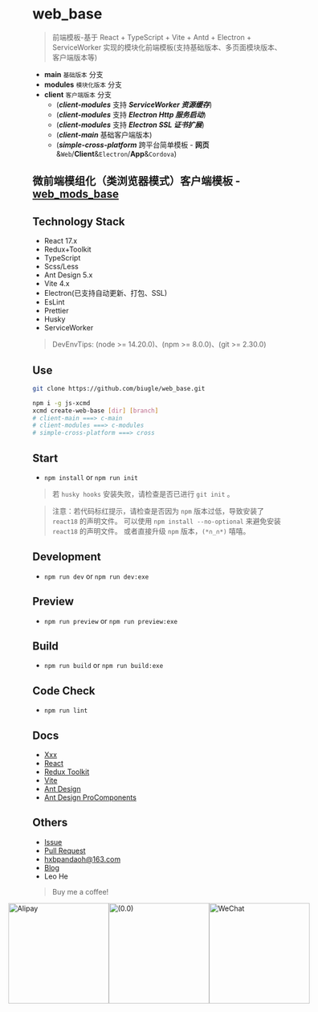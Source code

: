 # web_base

> 前端模板-基于 React + TypeScript + Vite + Antd + Electron + ServiceWorker 实现的模块化前端模板(支持基础版本、多页面模块版本、客户端版本等)

* **main** `基础版本` 分支
* **modules** `模块化版本` 分支
* **client** `客户端版本` 分支
  * (***client-modules*** 支持 ***ServiceWorker 资源缓存***)
  * (***client-modules*** 支持 ***Electron Http 服务启动***)
  * (***client-modules*** 支持 ***Electron SSL 证书扩展***)
  * (***client-main*** 基础客户端版本)
  * (***simple-cross-platform*** 跨平台简单模板 - **网页**&`Web`/**Client**&`Electron`/**App**&`Cordova`)

## 微前端模组化（类浏览器模式）客户端模板 - [web_mods_base](https://github.com/biugle/web_mods_base)

## Technology Stack

* React 17.x
* Redux+Toolkit
* TypeScript
* Scss/Less
* Ant Design 5.x
* Vite 4.x
* Electron(已支持自动更新、打包、SSL)
* EsLint
* Prettier
* Husky
* ServiceWorker

> DevEnvTips: (node >= 14.20.0)、(npm >= 8.0.0)、(git >= 2.30.0)

## Use

```bash
git clone https://github.com/biugle/web_base.git

npm i -g js-xcmd
xcmd create-web-base [dir] [branch]
# client-main ===> c-main
# client-modules ===> c-modules
# simple-cross-platform ===> cross
```

## Start

* `npm install` or `npm run init`

> 若 `husky hooks` 安装失败，请检查是否已进行 `git init` 。

> 注意：若代码标红提示，请检查是否因为 `npm` 版本过低，导致安装了 `react18` 的声明文件。
> 可以使用 `npm install --no-optional` 来避免安装 `react18` 的声明文件。
> 或者直接升级 `npm` 版本，`(*∩_∩*)` 嘻嘻。

## Development

* `npm run dev` or `npm run dev:exe`

## Preview

* `npm run preview` or `npm run preview:exe`

## Build

* `npm run build` or `npm run build:exe`

## Code Check

* `npm run lint`

## Docs

* [Xxx](https://pandaoh.github.io/js-xxx/html/)
* [React](https://reactjs.bootcss.com/)
* [Redux Toolkit](http://cn.redux.js.org/redux-toolkit/overview/)
* [Vite](https://vitejs.cn/guide/)
* [Ant Design](https://ant.design/components/overview-cn/)
* [Ant Design ProComponents](https://procomponents.ant.design/components/)

## Others

* [Issue](https://github.com/biugle/web_base/issues)
* [Pull Request](https://github.com/biugle/web_base/pulls)
* [hxbpandaoh@163.com](mailto:hxbpandaoh@163.com)
* [Blog](http://a.biugle.cn)
* Leo He

> Buy me a coffee!

<div style="display:flex;justify-content:center;align-items:center;">
  <img src="https://a.biugle.cn/images/alipay.png" style="width:200px;" alt="Alipay" title="Alipay" />
  <img src="https://a.biugle.cn/images/liuyan.gif" style="width:200px;" alt="(0.0)" title="(0.0)" />
  <img src="https://a.biugle.cn/images/wechatpay.png" style="width:200px;" alt="WeChat" title="WeChat" />
</div>
